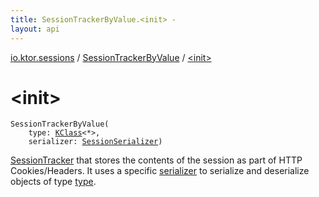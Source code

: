 ```yaml
---
title: SessionTrackerByValue.<init> - 
layout: api
---
```


<div class='api-docs-breadcrumbs'><a href="../index.html">io.ktor.sessions</a> / <a href="index.html">SessionTrackerByValue</a> / <a href="./-init-.html">&lt;init&gt;</a></div>

# &lt;init&gt;

<div class="signature"><code><span class="identifier">SessionTrackerByValue</span><span class="symbol">(</span><br/>&nbsp;&nbsp;&nbsp;&nbsp;<span class="parameterName" id="io.ktor.sessions.SessionTrackerByValue$<init>(kotlin.reflect.KClass((kotlin.Any)), io.ktor.sessions.SessionSerializer)/type">type</span><span class="symbol">:</span>&nbsp;<a href="https://kotlinlang.org/api/latest/jvm/stdlib/kotlin.reflect/-k-class/index.html"><span class="identifier">KClass</span></a><span class="symbol">&lt;</span><span class="identifier">*</span><span class="symbol">&gt;</span><span class="symbol">, </span><br/>&nbsp;&nbsp;&nbsp;&nbsp;<span class="parameterName" id="io.ktor.sessions.SessionTrackerByValue$<init>(kotlin.reflect.KClass((kotlin.Any)), io.ktor.sessions.SessionSerializer)/serializer">serializer</span><span class="symbol">:</span>&nbsp;<a href="../-session-serializer/index.html"><span class="identifier">SessionSerializer</span></a><span class="symbol">)</span></code></div>

<a href="../-session-tracker/index.html">SessionTracker</a> that stores the contents of the session as part of HTTP Cookies/Headers.
It uses a specific <a href="-init-.html#io.ktor.sessions.SessionTrackerByValue$<init>(kotlin.reflect.KClass((kotlin.Any)), io.ktor.sessions.SessionSerializer)/serializer">serializer</a> to serialize and deserialize objects of type <a href="-init-.html#io.ktor.sessions.SessionTrackerByValue$<init>(kotlin.reflect.KClass((kotlin.Any)), io.ktor.sessions.SessionSerializer)/type">type</a>.

